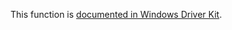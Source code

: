 This function is [documented in Windows Driver Kit](https://learn.microsoft.com/en-us/windows-hardware/drivers/ddi/ntddk/nf-ntddk-rtlisgenerictableempty).
